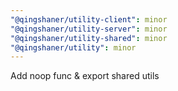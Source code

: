 ```yaml
---
"@qingshaner/utility-client": minor
"@qingshaner/utility-server": minor
"@qingshaner/utility-shared": minor
"@qingshaner/utility": minor
---
```


Add noop func & export shared utils
